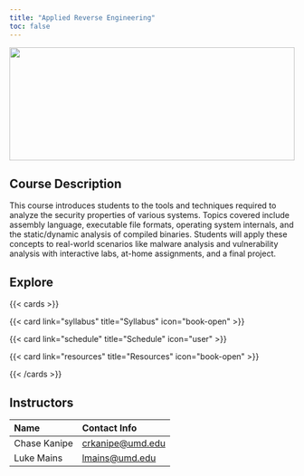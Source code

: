 ```yaml
---
title: "Applied Reverse Engineering"
toc: false
---
```


<img src="images/graph-view.png" style="height: 200px;width:100%;object-fit:cover"></img>

## Course Description

This course introduces students to the tools and techniques required to analyze
the security properties of various systems. Topics covered include assembly
language, executable file formats, operating system internals, and the
static/dynamic analysis of compiled binaries. Students will apply these concepts
to real-world scenarios like malware analysis and vulnerability analysis with
interactive labs, at-home assignments, and a final project.

## Explore

{{< cards >}}

{{< card link="syllabus" title="Syllabus" icon="book-open" >}}

{{< card link="schedule" title="Schedule" icon="user" >}}

{{< card link="resources" title="Resources" icon="book-open" >}}

{{< /cards >}}

## Instructors

| Name         | Contact Info                                  |
| :----------- | :-------------------------------------------- |
| Chase Kanipe | [crkanipe@umd.edu](mailto://crkanipe@umd.edu) |
| Luke Mains   | [lmains@umd.edu](mailto://lmains@umd.edu)     |
